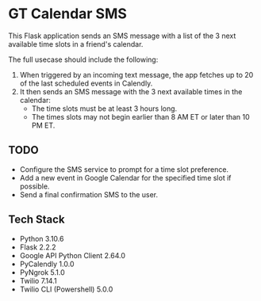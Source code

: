# GT Calendar SMS

This Flask application sends an SMS message with a list of the 3 next available time slots in a friend's calendar.

The full usecase should include the following:

1. When triggered by an incoming text message, the app fetches up to 20 of the last scheduled events in Calendly.
2. It then sends an SMS message with the 3 next available times in the calendar:
    * The time slots must be at least 3 hours long.
    * The times slots may not begin earlier than 8 AM ET or later than 10 PM ET.

## TODO

* Configure the SMS service to prompt for a time slot preference.
* Add a new event in Google Calendar for the specified time slot if possible.
* Send a final confirmation SMS to the user.

## Tech Stack

* Python 3.10.6
* Flask 2.2.2
* Google API Python Client 2.64.0
* PyCalendly 1.0.0
* PyNgrok 5.1.0
* Twilio 7.14.1
* Twilio CLI (Powershell) 5.0.0
